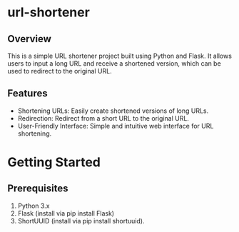 # url-shortener


## Overview

This is a simple URL shortener project built using Python and Flask.
It allows users to input a long URL and receive a shortened version, which can be used to redirect to the original URL.

## Features

- Shortening URLs: Easily create shortened versions of long URLs.
- Redirection: Redirect from a short URL to the original URL.
- User-Friendly Interface: Simple and intuitive web interface for URL shortening.

# Getting Started
## Prerequisites
1. Python 3.x
2. Flask (install via pip install Flask)
3. ShortUUID (install via pip install shortuuid).

